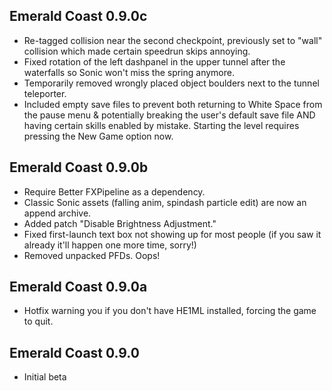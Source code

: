 ## Emerald Coast 0.9.0c
- Re-tagged collision near the second checkpoint, previously set to "wall" collision which made certain speedrun skips annoying.
- Fixed rotation of the left dashpanel in the upper tunnel after the waterfalls so Sonic won't miss the spring anymore.
- Temporarily removed wrongly placed object boulders next to the tunnel teleporter.
- Included empty save files to prevent both returning to White Space from the pause menu & potentially breaking the user's default save file AND having certain skills enabled by mistake. Starting the level requires pressing the New Game option now.

## Emerald Coast 0.9.0b
- Require Better FXPipeline as a dependency.
- Classic Sonic assets (falling anim, spindash particle edit) are now an append archive.
- Added patch "Disable Brightness Adjustment."
- Fixed first-launch text box not showing up for most people (if you saw it already it'll happen one more time, sorry!)
- Removed unpacked PFDs. Oops!

## Emerald Coast 0.9.0a
- Hotfix warning you if you don't have HE1ML installed, forcing the game to quit.

## Emerald Coast 0.9.0
- Initial beta